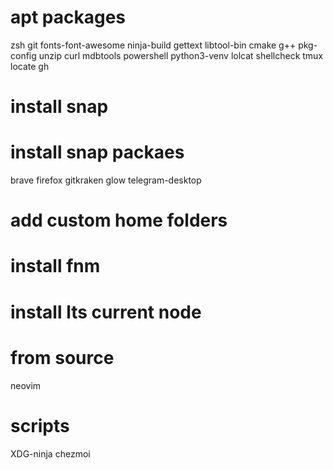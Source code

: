# apt packages
zsh 
git 
fonts-font-awesome
ninja-build 
gettext 
libtool-bin 
cmake 
g++ 
pkg-config 
unzip 
curl
mdbtools
powershell
python3-venv
lolcat
shellcheck
tmux
locate
gh

# install snap

# install snap packaes
brave
firefox
gitkraken
glow
telegram-desktop

# add custom home folders

# install fnm
# install lts current node



# from source
neovim

# scripts
XDG-ninja
chezmoi